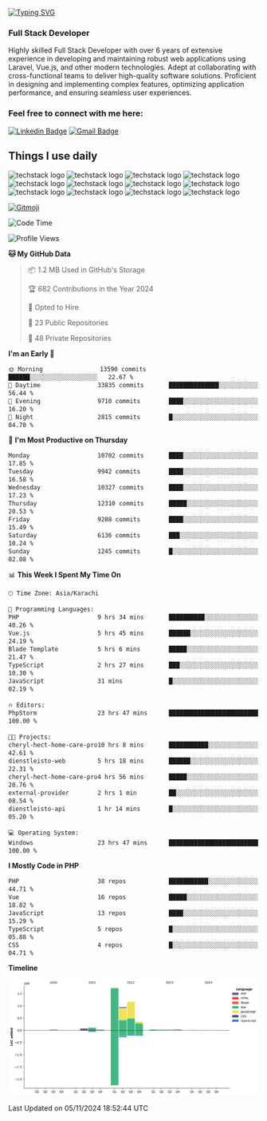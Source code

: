 [![Typing SVG](https://readme-typing-svg.demolab.com?font=Permanent+Marker&size=31&pause=1000&color=00A11F&center=true&random=false&width=435&lines=Hi+%F0%9F%91%8B%2C+I'm+Waheed+Sindhani)](https://git.io/typing-svg)
### Full Stack Developer
Highly skilled Full Stack Developer with over 6 years of extensive experience in developing and maintaining robust web applications using Laravel, Vue.js, and other modern technologies. Adept at collaborating with cross-functional teams to deliver high-quality software solutions. Proficient in designing and implementing complex features, optimizing application performance, and ensuring seamless user experiences. 

### Feel free to connect with me here:

[![Linkedin Badge](https://img.shields.io/badge/-waheedsindhani-blue?style=flat-square&logo=Linkedin&logoColor=white&link=https://www.linkedin.com/in/waheed-sindhani/)](https://www.linkedin.com/in/waheed-sindhani/)
[![Gmail Badge](https://img.shields.io/badge/-waheed.eliccs@gmail.com-c14438?style=flat-square&logo=Gmail&logoColor=white&link=mailto:waheed.eliccs@gmail.com)](mailto:waheed.eliccs@gmail.com)

## Things I use daily
![techstack logo](https://readme-components.vercel.app/api?component=logo&logo=react&text=false&animation=spin&fill=000000&svgfill=2d79c7)
![techstack logo](https://readme-components.vercel.app/api?component=logo&logo=vue.js&text=false&fill=000000&svgfill=4FC08D)
![techstack logo](https://readme-components.vercel.app/api?component=logo&logo=laravel&text=false&fill=000000&svgfill=FF2D20)
![techstack logo](https://readme-components.vercel.app/api?component=logo&logo=javascript&text=false&fill=000000&svgfill=F7DF1E)
![techstack logo](https://readme-components.vercel.app/api?component=logo&logo=mysql&text=false&fill=000000&svgfill=4479A1)
![techstack logo](https://readme-components.vercel.app/api?component=logo&logo=quasar&text=false&svgfill=050A14&fill=ffffaa&animation=spin)
![techstack logo](https://readme-components.vercel.app/api?component=logo&logo=typescript&text=false&fill=000000&svgfill=3178C6)
![techstack logo](https://readme-components.vercel.app/api?component=logo&logo=node.js&text=false&fill=000000&svgfill=5FA04E)
![techstack logo](https://readme-components.vercel.app/api?component=logo&logo=tailwindcss&text=false&fill=000000&svgfill=06B6D4)
![techstack logo](https://readme-components.vercel.app/api?component=logo&logo=docker&text=false&fill=000000&svgfill=2496ED)
![techstack logo](https://readme-components.vercel.app/api?component=logo&logo=linux&text=false&fill=000000&svgfill=FCC624)
![techstack logo](https://readme-components.vercel.app/api?component=logo&logo=amazonaws&text=false&fill=000000&svgfill=232F3E)



<!--
**Sindhani/sindhani** is a ✨ _special_ ✨ repository because its `README.md` (this file) appears on your GitHub profile.

Here are some ideas to get you started:

- 🔭 I’m currently working on ...
- 🌱 I’m currently learning ...
- 👯 I’m looking to collaborate on ...
- 🤔 I’m looking for help with ...
- 💬 Ask me about ...
- 📫 How to reach me: ...
- 😄 Pronouns: ...
- ⚡ Fun fact: ...
-->
<a href="https://gitmoji.dev">
  <img
    src="https://img.shields.io/badge/gitmoji-%20😜%20😍-FFDD67.svg?style=flat-square"
    alt="Gitmoji"
  />
</a>

<!--START_SECTION:waka-->
![Code Time](http://img.shields.io/badge/Code%20Time-702%20hrs%206%20mins-blue)

![Profile Views](http://img.shields.io/badge/Profile%20Views-0-blue)

**🐱 My GitHub Data** 

> 📦 1.2 MB Used in GitHub's Storage 
 > 
> 🏆 682 Contributions in the Year 2024
 > 
> 💼 Opted to Hire
 > 
> 📜 23 Public Repositories 
 > 
> 🔑 48 Private Repositories 
 > 
**I'm an Early 🐤** 

```text
🌞 Morning                13590 commits       ██████░░░░░░░░░░░░░░░░░░░   22.67 % 
🌆 Daytime                33835 commits       ██████████████░░░░░░░░░░░   56.44 % 
🌃 Evening                9710 commits        ████░░░░░░░░░░░░░░░░░░░░░   16.20 % 
🌙 Night                  2815 commits        █░░░░░░░░░░░░░░░░░░░░░░░░   04.70 % 
```
📅 **I'm Most Productive on Thursday** 

```text
Monday                   10702 commits       ████░░░░░░░░░░░░░░░░░░░░░   17.85 % 
Tuesday                  9942 commits        ████░░░░░░░░░░░░░░░░░░░░░   16.58 % 
Wednesday                10327 commits       ████░░░░░░░░░░░░░░░░░░░░░   17.23 % 
Thursday                 12310 commits       █████░░░░░░░░░░░░░░░░░░░░   20.53 % 
Friday                   9288 commits        ████░░░░░░░░░░░░░░░░░░░░░   15.49 % 
Saturday                 6136 commits        ███░░░░░░░░░░░░░░░░░░░░░░   10.24 % 
Sunday                   1245 commits        █░░░░░░░░░░░░░░░░░░░░░░░░   02.08 % 
```


📊 **This Week I Spent My Time On** 

```text
🕑︎ Time Zone: Asia/Karachi

💬 Programming Languages: 
PHP                      9 hrs 34 mins       ██████████░░░░░░░░░░░░░░░   40.26 % 
Vue.js                   5 hrs 45 mins       ██████░░░░░░░░░░░░░░░░░░░   24.19 % 
Blade Template           5 hrs 6 mins        █████░░░░░░░░░░░░░░░░░░░░   21.47 % 
TypeScript               2 hrs 27 mins       ███░░░░░░░░░░░░░░░░░░░░░░   10.30 % 
JavaScript               31 mins             █░░░░░░░░░░░░░░░░░░░░░░░░   02.19 % 

🔥 Editors: 
PhpStorm                 23 hrs 47 mins      █████████████████████████   100.00 % 

🐱‍💻 Projects: 
cheryl-hect-home-care-pro10 hrs 8 mins       ███████████░░░░░░░░░░░░░░   42.61 % 
dienstleisto-web         5 hrs 18 mins       ██████░░░░░░░░░░░░░░░░░░░   22.31 % 
cheryl-hect-home-care-pro4 hrs 56 mins       █████░░░░░░░░░░░░░░░░░░░░   20.76 % 
external-provider        2 hrs 1 min         ██░░░░░░░░░░░░░░░░░░░░░░░   08.54 % 
dienstleisto-api         1 hr 14 mins        █░░░░░░░░░░░░░░░░░░░░░░░░   05.20 % 

💻 Operating System: 
Windows                  23 hrs 47 mins      █████████████████████████   100.00 % 
```

**I Mostly Code in PHP** 

```text
PHP                      38 repos            ███████████░░░░░░░░░░░░░░   44.71 % 
Vue                      16 repos            █████░░░░░░░░░░░░░░░░░░░░   18.82 % 
JavaScript               13 repos            ████░░░░░░░░░░░░░░░░░░░░░   15.29 % 
TypeScript               5 repos             █░░░░░░░░░░░░░░░░░░░░░░░░   05.88 % 
CSS                      4 repos             █░░░░░░░░░░░░░░░░░░░░░░░░   04.71 % 
```



**Timeline**

![Lines of Code chart](https://raw.githubusercontent.com/Sindhani/Sindhani/main/assets/bar_graph.png)


 Last Updated on 05/11/2024 18:52:44 UTC
<!--END_SECTION:waka-->
